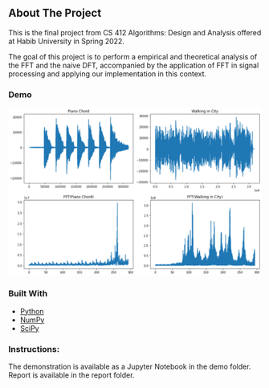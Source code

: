 <!-- ABOUT THE PROJECT -->
## About The Project

This is the final project from CS 412 Algorithms: Design and Analysis offered at Habib University in Spring 2022.

The goal of this project is to perform a empirical and theoretical analysis of the FFT and the naive DFT, accompanied by the application of FFT in signal processing and applying our implementation in this context. 

### Demo

<img src="./report/images/fftaudio.png?raw=true" alt="FFT Usage" width="600"/>

### Built With

* [Python](https://www.python.org/)
* [NumPy](https://numpy.org/)
* [SciPy](https://scipy.org/)

### Instructions:

The demonstration is available as a Jupyter Notebook in the demo folder. Report is available in the report folder.

